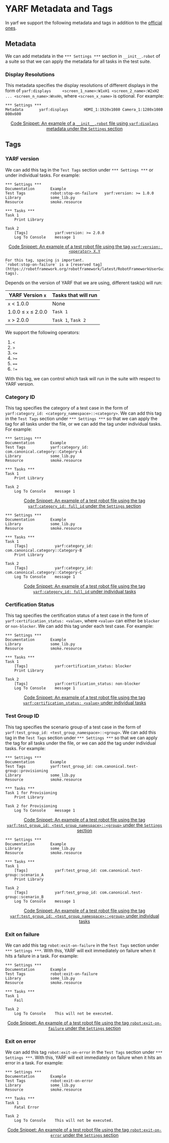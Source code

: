 # YARF Metadata and Tags

In yarf we support the following metadata and tags in addition to the [official ones](https://robotframework.org/robotframework/latest/RobotFrameworkUserGuide.html#tagging-test-cases).

## Metadata

We can add metadata in the `*** Settings ***` section in `__init__.robot` of a suite so that we can apply the metadata for all tasks in the test suite.

### Display Resolutions

This metadata specifies the display resolutions of different displays in the form of `yarf:displays     <screen_1_name>:W1xH1 <screen_2_name>:W2xH2 ... <screen_n_name>:WnxHn`, where `<screen_x_name>` is optional. For example:

```{code-block} text
*** Settings ***
Metadata       yarf:displays       HDMI_1:1920x1080 Camera_1:1280x1080 800x600
```

<u><center>Code Snippet: An example of a `__init__.robot` file using `yarf:displays` metadata under the `Settings` section</center></u>

## Tags

### YARF version

We can add this tag in the `Test Tags` section under `*** Settings ***` or under individual tasks. For example:

```{code-block} text
*** Settings ***
Documentation       Example
Test Tags           robot:stop-on-failure   yarf:version: >= 1.0.0
Library             some_lib.py
Resource            smoke.resource

*** Tasks ***
Task 1
    Print Library

Task 2
    [Tags]            yarf:version: >= 2.0.0
    Log To Console    message 1
```

<u><center>Code Snippet: An example of a test robot file using the tag `yarf:version: <operator> X.Y`</center></u>

```{Note}
For this tag, spacing is important.
`robot:stop-on-failure` is a [reserved tag](https://robotframework.org/robotframework/latest/RobotFrameworkUserGuide.html#reserved-tags).
```

Depends on the version of YARF that we are using, different task(s) will run:

| YARF Version `x`    | Tasks that will run |
| ------------------- | ------------------- |
| `x` < 1.0.0         | None                |
| 1.0.0 ≤ `x` ≤ 2.0.0 | `Task 1`            |
| `x` > 2.0.0         | `Task 1`, `Task 2`  |

We support the following operators:

1. `<`
1. `>`
1. `<=`
1. `>=`
1. `==`
1. `!=`

With this tag, we can control which task will run in the suite with respect to YARF version.

### Category ID

This tag specifies the category of a test case in the form of `yarf:category_id: <category_namespace>::<category>`. We can add this tag in the `Test Tags` section under `*** Settings ***` so that we can apply the tag for all tasks under the file, or we can add the tag under individual tasks. For example:

```{code-block} text
*** Settings ***
Documentation       Example
Test Tags           yarf:category_id: com.canonical.category::Category-A
Library             some_lib.py
Resource            smoke.resource

*** Tasks ***
Task 1
    Print Library

Task 2
    Log To Console    message 1
```

<u><center>Code Snippet: An example of a test robot file using the tag `yarf:category_id: full_id` under the `Settings` section</center></u>

```{code-block} text
*** Settings ***
Documentation       Example
Library             some_lib.py
Resource            smoke.resource

*** Tasks ***
Task 1
    [Tags]            yarf:category_id: com.canonical.category::Category-B
    Print Library

Task 2
    [Tags]            yarf:category_id: com.canonical.category::Category-C
    Log To Console    message 1
```

<u><center>Code Snippet: An example of a test robot file using the tag `yarf:category_id: full_id` under individual tasks</center></u>

### Certification Status

This tag specifies the certification status of a test case in the form of `yarf:certification_status: <value>`, where `<value>` can either be `blocker` or `non-blocker`. We can add this tag under each test case. For example:

```{code-block} text
*** Settings ***
Documentation       Example
Library             some_lib.py
Resource            smoke.resource

*** Tasks ***
Task 1
    [Tags]            yarf:certification_status: blocker
    Print Library

Task 2
    [Tags]            yarf:certification_status: non-blocker
    Log To Console    message 1
```

<u><center>Code Snippet: An example of a test robot file using the tag `yarf:certification_status: <value>` under individual tasks</center></u>

### Test Group ID

This tag specifies the scenario group of a test case in the form of `yarf:test_group_id: <test_group_namespace>::<group>`. We can add this tag in the `Test Tags` section under `*** Settings ***` so that we can apply the tag for all tasks under the file, or we can add the tag under individual tasks. For example:

```{code-block} text
*** Settings ***
Documentation       Example
Test Tags           yarf:test_group_id: com.canonical.test-group::provisioning
Library             some_lib.py
Resource            smoke.resource

*** Tasks ***
Task 1 for Provisioning
    Print Library

Task 2 for Provisioning
    Log To Console    message 1
```

<u><center>Code Snippet: An example of a test robot file using the tag `yarf:test_group_id: <test_group_namespace>::<group>` under the `Settings` section</center></u>

```{code-block} text
*** Settings ***
Documentation       Example
Library             some_lib.py
Resource            smoke.resource

*** Tasks ***
Task 1
    [Tags]            yarf:test_group_id: com.canonical.test-group::scenario_A
    Print Library

Task 2
    [Tags]            yarf:test_group_id: com.canonical.test-group::scenario_B
    Log To Console    message 1
```

<u><center>Code Snippet: An example of a test robot file using the tag `yarf:test_group_id: <test_group_namespace>::<group>` under individual tasks</center></u>

### Exit on failure

We can add this tag `robot:exit-on-failure` in the `Test Tags` section under `*** Settings ***`. With this, YARF will exit immediately on failure when it hits a failure in a task. For example:

```{code-block} text
*** Settings ***
Documentation       Example
Test Tags           robot:exit-on-failure
Library             some_lib.py
Resource            smoke.resource

*** Tasks ***
Task 1
    Fail

Task 2
    Log To Console    This will not be executed.
```

<u><center>Code Snippet: An example of a test robot file using the tag `robot:exit-on-failure` under the `Settings` section</center></u>

### Exit on error

We can add this tag `robot:exit-on-error` in the `Test Tags` section under `*** Settings ***`. With this, YARF will exit immediately on failure when it hits an error in a task. For example:

```{code-block} text
*** Settings ***
Documentation       Example
Test Tags           robot:exit-on-error
Library             some_lib.py
Resource            smoke.resource

*** Tasks ***
Task 1
    Fatal Error

Task 2
    Log To Console    This will not be executed.
```

<u><center>Code Snippet: An example of a test robot file using the tag `robot:exit-on-error` under the `Settings` section</center></u>
